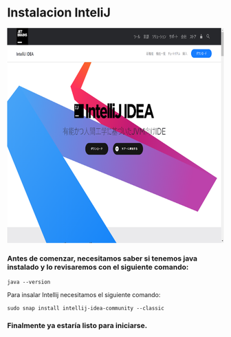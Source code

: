 #  Instalacion  InteliJ

<div>
<p align="center">
<img src="R.png" width="600" height="500">
</div>

### Antes de comenzar, necesitamos saber si tenemos java instalado y lo revisaremos con el siguiente comando:

```
java --version
```

Para insalar Intellij necesitamos el siguiente comando:

```
sudo snap install intellij-idea-community --classic
```

### Finalmente ya estaría listo para iniciarse.
